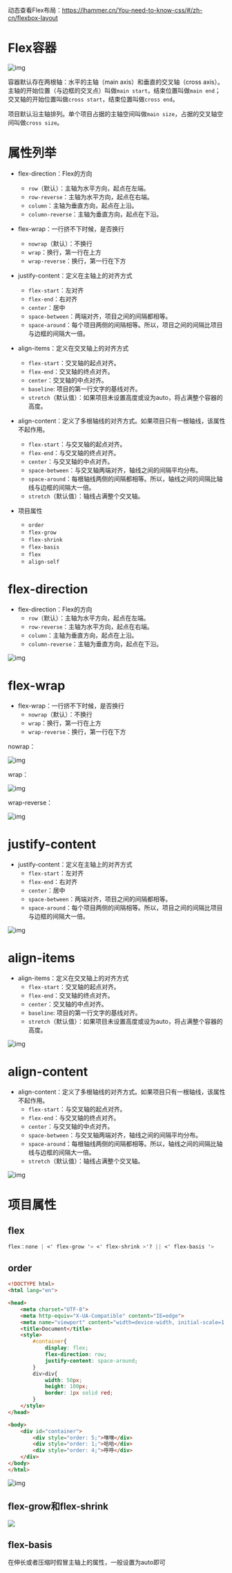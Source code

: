 动态查看Flex布局：https://lhammer.cn/You-need-to-know-css/#/zh-cn/flexbox-layout

# Flex容器

![img](flex布局/1622165381223-13bf8707-5d62-4d16-8b80-b8b2e2b7b4c1.png)

容器默认存在两根轴：水平的主轴（main axis）和垂直的交叉轴（cross axis）。主轴的开始位置（与边框的交叉点）叫做`main start`，结束位置叫做`main end`；交叉轴的开始位置叫做`cross start`，结束位置叫做`cross end`。

项目默认沿主轴排列。单个项目占据的主轴空间叫做`main size`，占据的交叉轴空间叫做`cross size`。

# 属性列举

- flex-direction：Flex的方向
  - `row`（默认）：主轴为水平方向，起点在左端。
  - `row-reverse`：主轴为水平方向，起点在右端。
  - `column`：主轴为垂直方向，起点在上沿。
  - `column-reverse`：主轴为垂直方向，起点在下沿。

- flex-wrap：一行挤不下时候，是否换行
  - `nowrap`（默认）：不换行
  - `wrap`：换行，第一行在上方
  - `wrap-reverse`：换行，第一行在下方

- justify-content：定义在主轴上的对齐方式
  - `flex-start`：左对齐
  - `flex-end`：右对齐
  - `center`：居中
  - `space-between`：两端对齐，项目之间的间隔都相等。
  - `space-around`：每个项目两侧的间隔相等。所以，项目之间的间隔比项目与边框的间隔大一倍。

- align-items：定义在交叉轴上的对齐方式
  - `flex-start`：交叉轴的起点对齐。
  - `flex-end`：交叉轴的终点对齐。
  - `center`：交叉轴的中点对齐。
  - `baseline`: 项目的第一行文字的基线对齐。
  - `stretch`（默认值）：如果项目未设置高度或设为auto，将占满整个容器的高度。

- align-content：定义了多根轴线的对齐方式。如果项目只有一根轴线，该属性不起作用。
  - `flex-start`：与交叉轴的起点对齐。
  - `flex-end`：与交叉轴的终点对齐。
  - `center`：与交叉轴的中点对齐。
  - `space-between`：与交叉轴两端对齐，轴线之间的间隔平均分布。
  - `space-around`：每根轴线两侧的间隔都相等。所以，轴线之间的间隔比轴线与边框的间隔大一倍。
  - `stretch`（默认值）：轴线占满整个交叉轴。

- 项目属性
  - `order`
  - `flex-grow`
  - `flex-shrink`
  - `flex-basis`
  - `flex`
  - `align-self`

# flex-direction

- flex-direction：Flex的方向
  - `row`（默认）：主轴为水平方向，起点在左端。
  - `row-reverse`：主轴为水平方向，起点在右端。
  - `column`：主轴为垂直方向，起点在上沿。
  - `column-reverse`：主轴为垂直方向，起点在下沿。

![img](flex布局/1622182303127-31e5a873-6218-4e89-bc1b-292469786267.png)

# flex-wrap

- flex-wrap：一行挤不下时候，是否换行
  - `nowrap`（默认）：不换行
  - `wrap`：换行，第一行在上方
  - `wrap-reverse`：换行，第一行在下方

nowrap：

![img](flex布局/1622182341227-57ecb2b3-1ddf-482b-b1f6-9f9d0218b69e.png)

wrap：

![img](flex布局/1622182346419-28927a5d-7e3b-41b7-ad97-b3f617e320e7.jpeg)

wrap-reverse：

![img](flex布局/1622182352246-0097d277-2fa6-454f-a7da-4bef0d82443c.jpeg)

# justify-content

- justify-content：定义在主轴上的对齐方式
  - `flex-start`：左对齐
  - `flex-end`：右对齐
  - `center`：居中
  - `space-between`：两端对齐，项目之间的间隔都相等。
  - `space-around`：每个项目两侧的间隔相等。所以，项目之间的间隔比项目与边框的间隔大一倍。

![img](flex布局/1622182420532-1defe622-447b-47b8-b2d7-54ad00a38f42.png)

# align-items

- align-items：定义在交叉轴上的对齐方式
  - `flex-start`：交叉轴的起点对齐。
  - `flex-end`：交叉轴的终点对齐。
  - `center`：交叉轴的中点对齐。
  - `baseline`: 项目的第一行文字的基线对齐。
  - `stretch`（默认值）：如果项目未设置高度或设为auto，将占满整个容器的高度。

![img](flex布局/1622182445292-93416a9a-b62a-4940-af6d-208ae1aa3537.png)

# align-content

- align-content：定义了多根轴线的对齐方式。如果项目只有一根轴线，该属性不起作用。
  - `flex-start`：与交叉轴的起点对齐。
  - `flex-end`：与交叉轴的终点对齐。
  - `center`：与交叉轴的中点对齐。
  - `space-between`：与交叉轴两端对齐，轴线之间的间隔平均分布。
  - `space-around`：每根轴线两侧的间隔都相等。所以，轴线之间的间隔比轴线与边框的间隔大一倍。
  - `stretch`（默认值）：轴线占满整个交叉轴。

![img](flex布局/1622182501946-ee3ba8a6-0285-4347-bd64-54cb5e588afe.png)

# 项目属性

## flex

```css
flex：none | <' flex-grow '> <' flex-shrink >'? || <' flex-basis '>
```

## order

```html
<!DOCTYPE html>
<html lang="en">

<head>
    <meta charset="UTF-8">
    <meta http-equiv="X-UA-Compatible" content="IE=edge">
    <meta name="viewport" content="width=device-width, initial-scale=1.0">
    <title>Document</title>
    <style>
        #container{
            display: flex;
            flex-direction: row;
            justify-content: space-around;
        }
        div>div{
            width: 50px;
            height: 100px;
            border: 1px solid red;
        }
    </style>
</head>

<body>
    <div id="container">
        <div style="order: 5;">嘿嘿</div>
        <div style="order: 1;">哈哈</div>
        <div style="order: 4;">呼呼</div>
    </div>
</body>
</html>
```

![img](flex布局/1622183121877-2fd0a24a-ca29-4fe9-8feb-765dccd840ec.png)

## flex-grow和flex-shrink

![](https://cdn.nlark.com/yuque/0/2021/jpeg/1292221/1623659898080-5fa9546b-1d0e-4c8c-a9d9-5abbb67a829c.jpeg)

## flex-basis

在伸长或者压缩时假冒主轴上的属性，一般设置为auto即可